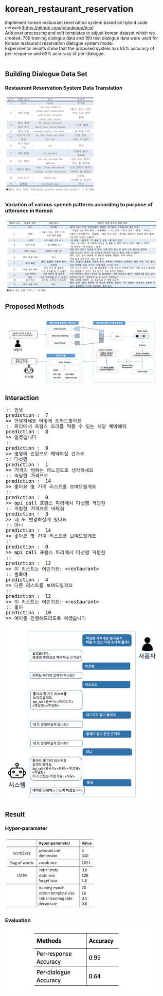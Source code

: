 # korean_restaurant_reservation
Implement korean restaurant reservation system based on hybrid code network(https://github.com/johndpope/hcn).
<br>Add post processing and edit templates to adjust korean dataset which we created. 759 training dialogue data and 190 test dialogue data were used for Korean restaurant reservation dialogue system model. <br>Experimental results show that the proposed system has 95% accuracy of per-response and 63% accuracy of per-dialogue.
<br><br>
## Building Dialogue Data Set
### Restaurant Reservation System Data Translation
![250](./img/data_table_1.png)

### Variation of various speech patterns according to purpose of utterance in Korean
![](./img/data_table_2.png)

## Proposed Methods
![250](./img/proposed_methods.png)

## Interaction
![250](./img/example.png)
![](./img/interact_2.png)

## Result
### Hyper-parameter
![50](./img/hyper.png)

### Evaluation
![250](./img/eval.png)

